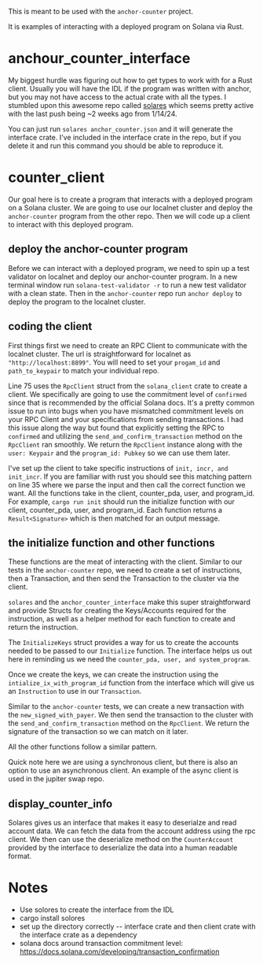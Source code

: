 This is meant to be used with the `anchor-counter` project.

It is examples of interacting with a deployed program on Solana via Rust.

# anchour_counter_interface

My biggest hurdle was figuring out how to get types to work with for a Rust client. Usually you will have the IDL if the program was written with anchor, but you may not have access to the actual crate with all the types. I stumbled upon this awesome repo called [solares](https://github.com/igneous-labs/solores) which seems pretty active with the last push being ~2 weeks ago from 1/14/24.

You can just run `solares anchor_counter.json` and it will generate the interface crate. I've included in the interface crate in the repo, but if you delete it and run this command you should be able to reproduce it.

# counter_client

Our goal here is to create a program that interacts with a deployed program on a Solana cluster. We are going to use our localnet cluster and deploy the `anchor-counter` program from the other repo. Then we will code up a client to interact with this deployed program.

## deploy the anchor-counter program

Before we can interact with a deployed program, we need to spin up a test validator on localnet and deploy our anchor-counter program. In a new terminal window run `solana-test-validator -r` to run a new test validator with a clean state. Then in the `anchor-counter` repo run `anchor deploy` to deploy the program to the localnet cluster.

## coding the client

First things first we need to create an RPC Client to communicate with the localnet cluster. The url is straightforward for localnet as `"http://localhost:8899"`. You will need to set your `progam_id` and `path_to_keypair` to match your individual repo.

Line 75 uses the `RpcClient` struct from the `solana_client` crate to create a client. We specifically are going to use the commitment level of `confirmed` since that is recommended by the official Solana docs. It's a pretty common issue to run into bugs when you have mismatched commitment levels on your RPC Client and your specifications from sending transactions. I had this issue along the way but found that explicitly setting the RPC to `confirmed` and utilizing the `send_and_confirm_transaction` method on the `RpcClient` ran smoothly. We return the `RpcClient` instance along with the `user: Keypair` and the `program_id: Pubkey` so we can use them later.

I've set up the client to take specific instructions of `init, incr, and init_incr`. If you are familiar with rust you should see this matching pattern on line 35 where we parse the input and then call the correct function we want. All the functions take in the client, counter_pda, user, and program_id. For example, `cargo run init` should run the initialize function with our client, counter_pda, user, and program_id. Each function returns a `Result<Signature>` which is then matched for an output message.

## the initialize function and other functions

These functions are the meat of interacting with the client. Similar to our tests in the `anchor-counter` repo, we need to create a set of instructions, then a Transaction, and then send the Transaction to the cluster via the client.

`solares` and the `anchor_counter_interface` make this super straightforward and provide Structs for creating the Keys/Accounts required for the instruction, as well as a helper method for each function to create and return the instruction.

The `InitializeKeys` struct provides a way for us to create the accounts needed to be passed to our `Initialize` function. The interface helps us out here in reminding us we need the `counter_pda, user, and system_program`.

Once we create the keys, we can create the instruction using the `intialize_ix_with_program_id` function from the interface which will give us an `Instruction` to use in our `Transaction`.

Similar to the `anchor-counter` tests, we can create a new transaction with the `new_signed_with_payer`. We then send the transaction to the cluster with the `send_and_confirm_transaction` method on the `RpcClient`. We return the signature of the transaction so we can match on it later.

All the other functions follow a similar pattern.

Quick note here we are using a synchronous client, but there is also an option to use an asynchronous client. An example of the async client is used in the jupiter swap repo.

## display_counter_info

Solares gives us an interface that makes it easy to deserialze and read account data. We can fetch the data from the account address using the rpc client. We then can use the deserialize method on the `CounterAccount` provided by the interface to deserialize the data into a human readable format.

# Notes

- Use solores to create the interface from the IDL
- cargo install solores
- set up the directory correctly -- interface crate and then client crate with the interface crate as a dependency
- solana docs around transaction commitment level: https://docs.solana.com/developing/transaction_confirmation
